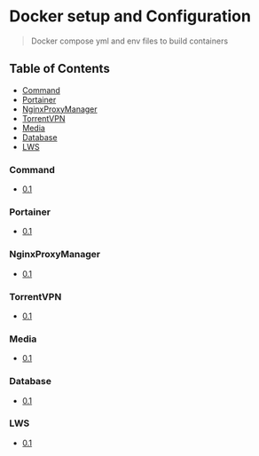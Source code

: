 # Docker setup and Configuration
> Docker compose yml and env files to build containers

## Table of Contents
* [Command](#command)
* [Portainer](#portainer)
* [NginxProxyManager](#nginxproxymanager)
* [TorrentVPN](#torrentvpn)
* [Media](#media)
* [Database](#database)
* [LWS](#lws)

### Command
* [0.1](https://github.com/Cuates/container/tree/main/docker/command)

### Portainer
* [0.1](https://github.com/Cuates/container/tree/main/docker/portainer)

### NginxProxyManager
* [0.1](https://github.com/Cuates/container/tree/main/docker/nginxproxymanager)

### TorrentVPN
* [0.1](https://github.com/Cuates/container/tree/main/docker/torrentvpn)

### Media
* [0.1](https://github.com/Cuates/container/tree/main/docker/media)

### Database
* [0.1]()

### LWS
* [0.1](https://github.com/Cuates/container/tree/main/docker/lws)

